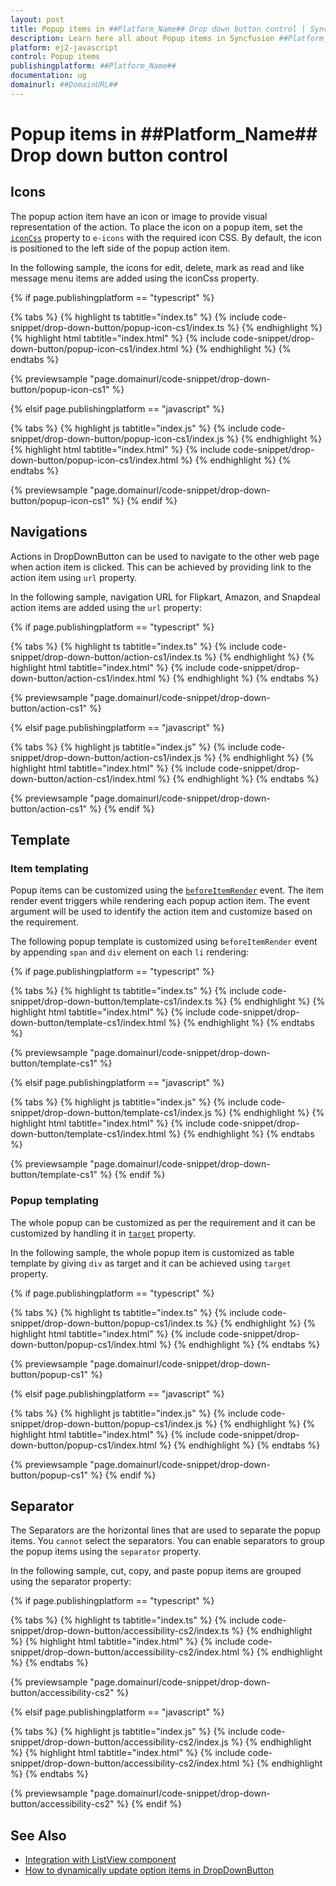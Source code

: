 ```yaml
---
layout: post
title: Popup items in ##Platform_Name## Drop down button control | Syncfusion
description: Learn here all about Popup items in Syncfusion ##Platform_Name## Drop down button control of Syncfusion Essential JS 2 and more.
platform: ej2-javascript
control: Popup items 
publishingplatform: ##Platform_Name##
documentation: ug
domainurl: ##DomainURL##
---
```


# Popup items in ##Platform_Name## Drop down button control

## Icons

The popup action item have an icon or image to provide visual representation of the action. To place the icon on a popup item, set the [`iconCss`](../api/drop-down-button#iconcss) property to `e-icons` with the required icon CSS. By default, the icon is positioned to the left side of the popup action item.

In the following sample, the icons for edit, delete, mark as read  and like message menu items are added using the iconCss property.

{% if page.publishingplatform == "typescript" %}

 {% tabs %}
{% highlight ts tabtitle="index.ts" %}
{% include code-snippet/drop-down-button/popup-icon-cs1/index.ts %}
{% endhighlight %}
{% highlight html tabtitle="index.html" %}
{% include code-snippet/drop-down-button/popup-icon-cs1/index.html %}
{% endhighlight %}
{% endtabs %}
        
{% previewsample "page.domainurl/code-snippet/drop-down-button/popup-icon-cs1" %}

{% elsif page.publishingplatform == "javascript" %}

{% tabs %}
{% highlight js tabtitle="index.js" %}
{% include code-snippet/drop-down-button/popup-icon-cs1/index.js %}
{% endhighlight %}
{% highlight html tabtitle="index.html" %}
{% include code-snippet/drop-down-button/popup-icon-cs1/index.html %}
{% endhighlight %}
{% endtabs %}

{% previewsample "page.domainurl/code-snippet/drop-down-button/popup-icon-cs1" %}
{% endif %}

## Navigations

Actions in DropDownButton can be used to navigate to the other web page when action item is clicked. This can be achieved by providing link to the action item using `url` property.

In the following sample, navigation URL for Flipkart, Amazon, and Snapdeal action items are added using the `url` property:

{% if page.publishingplatform == "typescript" %}

 {% tabs %}
{% highlight ts tabtitle="index.ts" %}
{% include code-snippet/drop-down-button/action-cs1/index.ts %}
{% endhighlight %}
{% highlight html tabtitle="index.html" %}
{% include code-snippet/drop-down-button/action-cs1/index.html %}
{% endhighlight %}
{% endtabs %}
        
{% previewsample "page.domainurl/code-snippet/drop-down-button/action-cs1" %}

{% elsif page.publishingplatform == "javascript" %}

{% tabs %}
{% highlight js tabtitle="index.js" %}
{% include code-snippet/drop-down-button/action-cs1/index.js %}
{% endhighlight %}
{% highlight html tabtitle="index.html" %}
{% include code-snippet/drop-down-button/action-cs1/index.html %}
{% endhighlight %}
{% endtabs %}

{% previewsample "page.domainurl/code-snippet/drop-down-button/action-cs1" %}
{% endif %}

## Template

### Item templating

Popup items can be customized using the [`beforeItemRender`](../api/drop-down-button#beforeitemrender) event. The item render event triggers while rendering each popup action item. The event argument will be used to identify the action item and customize based on the requirement.

The following popup template is customized using `beforeItemRender` event by appending `span` and `div` element on each `li` rendering:

{% if page.publishingplatform == "typescript" %}

 {% tabs %}
{% highlight ts tabtitle="index.ts" %}
{% include code-snippet/drop-down-button/template-cs1/index.ts %}
{% endhighlight %}
{% highlight html tabtitle="index.html" %}
{% include code-snippet/drop-down-button/template-cs1/index.html %}
{% endhighlight %}
{% endtabs %}
        
{% previewsample "page.domainurl/code-snippet/drop-down-button/template-cs1" %}

{% elsif page.publishingplatform == "javascript" %}

{% tabs %}
{% highlight js tabtitle="index.js" %}
{% include code-snippet/drop-down-button/template-cs1/index.js %}
{% endhighlight %}
{% highlight html tabtitle="index.html" %}
{% include code-snippet/drop-down-button/template-cs1/index.html %}
{% endhighlight %}
{% endtabs %}

{% previewsample "page.domainurl/code-snippet/drop-down-button/template-cs1" %}
{% endif %}

### Popup templating

The whole popup can be customized as per the requirement and it can be customized by handling it in [`target`](../api/drop-down-button#target) property.

In the following sample, the whole popup item is customized as table template by giving `div` as target and it can be achieved
using `target` property.

{% if page.publishingplatform == "typescript" %}

 {% tabs %}
{% highlight ts tabtitle="index.ts" %}
{% include code-snippet/drop-down-button/popup-cs1/index.ts %}
{% endhighlight %}
{% highlight html tabtitle="index.html" %}
{% include code-snippet/drop-down-button/popup-cs1/index.html %}
{% endhighlight %}
{% endtabs %}
        
{% previewsample "page.domainurl/code-snippet/drop-down-button/popup-cs1" %}

{% elsif page.publishingplatform == "javascript" %}

{% tabs %}
{% highlight js tabtitle="index.js" %}
{% include code-snippet/drop-down-button/popup-cs1/index.js %}
{% endhighlight %}
{% highlight html tabtitle="index.html" %}
{% include code-snippet/drop-down-button/popup-cs1/index.html %}
{% endhighlight %}
{% endtabs %}

{% previewsample "page.domainurl/code-snippet/drop-down-button/popup-cs1" %}
{% endif %}

## Separator

The Separators are the horizontal lines that are used to separate the popup items. You `cannot` select the separators. You can enable separators to group the popup items using the `separator` property.

In the following sample, cut, copy, and paste popup items are grouped using the separator property:

{% if page.publishingplatform == "typescript" %}

 {% tabs %}
{% highlight ts tabtitle="index.ts" %}
{% include code-snippet/drop-down-button/accessibility-cs2/index.ts %}
{% endhighlight %}
{% highlight html tabtitle="index.html" %}
{% include code-snippet/drop-down-button/accessibility-cs2/index.html %}
{% endhighlight %}
{% endtabs %}
        
{% previewsample "page.domainurl/code-snippet/drop-down-button/accessibility-cs2" %}

{% elsif page.publishingplatform == "javascript" %}

{% tabs %}
{% highlight js tabtitle="index.js" %}
{% include code-snippet/drop-down-button/accessibility-cs2/index.js %}
{% endhighlight %}
{% highlight html tabtitle="index.html" %}
{% include code-snippet/drop-down-button/accessibility-cs2/index.html %}
{% endhighlight %}
{% endtabs %}

{% previewsample "page.domainurl/code-snippet/drop-down-button/accessibility-cs2" %}
{% endif %}

## See Also

* [Integration with ListView component](./how-to/group-popup-items-with-listview-component)
* [How to dynamically update option items in DropDownButton](https://www.syncfusion.com/forums/140430)
